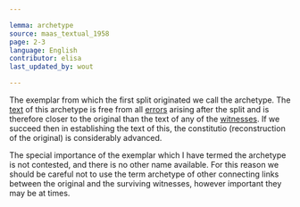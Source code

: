 ```yaml
---

lemma: archetype
source: maas_textual_1958
page: 2-3
language: English
contributor: elisa
last_updated_by: wout

---
```


The exemplar from which the first split originated we call the archetype. The [text](text.html) of this archetype is free from all [errors](textualFault.html) arising after the split and is therefore closer to the original than the text of any of the [witnesses](witness.html). If we succeed then in establishing the text of this, the constitutio (reconstruction of the original) is considerably advanced.

The special importance of the exemplar which I have termed the archetype is not contested, and there is no other name available. For this reason we should be careful not to use the term archetype of other connecting links between the original and the surviving witnesses, however important they may be at times.
